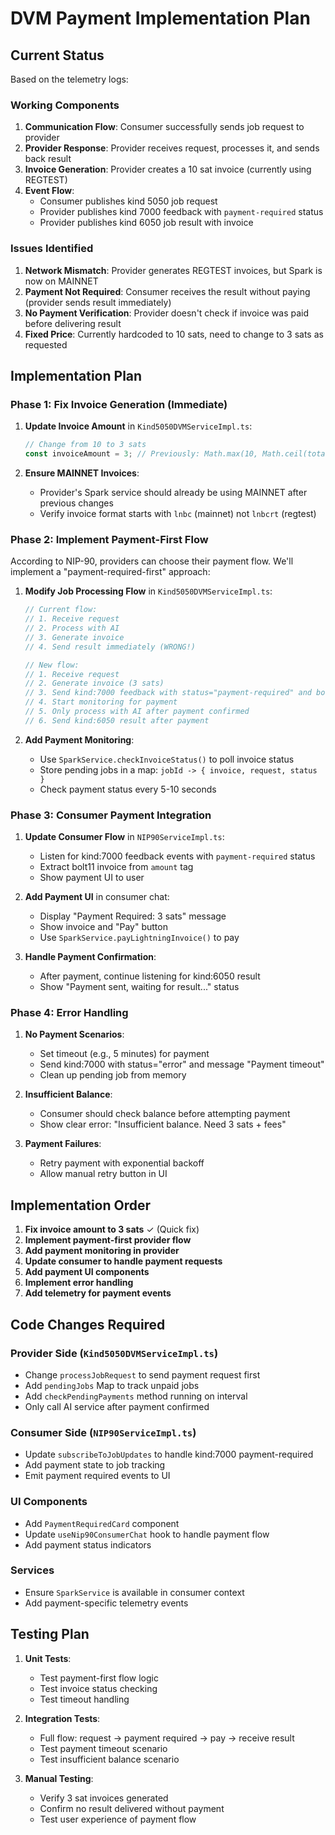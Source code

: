 # DVM Payment Implementation Plan

## Current Status

Based on the telemetry logs:

### Working Components
1. **Communication Flow**: Consumer successfully sends job request to provider
2. **Provider Response**: Provider receives request, processes it, and sends back result 
3. **Invoice Generation**: Provider creates a 10 sat invoice (currently using REGTEST)
4. **Event Flow**: 
   - Consumer publishes kind 5050 job request
   - Provider publishes kind 7000 feedback with `payment-required` status
   - Provider publishes kind 6050 job result with invoice

### Issues Identified
1. **Network Mismatch**: Provider generates REGTEST invoices, but Spark is now on MAINNET
2. **Payment Not Required**: Consumer receives the result without paying (provider sends result immediately)
3. **No Payment Verification**: Provider doesn't check if invoice was paid before delivering result
4. **Fixed Price**: Currently hardcoded to 10 sats, need to change to 3 sats as requested

## Implementation Plan

### Phase 1: Fix Invoice Generation (Immediate)

1. **Update Invoice Amount** in `Kind5050DVMServiceImpl.ts`:
   ```typescript
   // Change from 10 to 3 sats
   const invoiceAmount = 3; // Previously: Math.max(10, Math.ceil(totalTokens / 100))
   ```

2. **Ensure MAINNET Invoices**:
   - Provider's Spark service should already be using MAINNET after previous changes
   - Verify invoice format starts with `lnbc` (mainnet) not `lnbcrt` (regtest)

### Phase 2: Implement Payment-First Flow

According to NIP-90, providers can choose their payment flow. We'll implement a "payment-required-first" approach:

1. **Modify Job Processing Flow** in `Kind5050DVMServiceImpl.ts`:
   ```typescript
   // Current flow:
   // 1. Receive request
   // 2. Process with AI
   // 3. Generate invoice
   // 4. Send result immediately (WRONG!)
   
   // New flow:
   // 1. Receive request
   // 2. Generate invoice (3 sats)
   // 3. Send kind:7000 feedback with status="payment-required" and bolt11
   // 4. Start monitoring for payment
   // 5. Only process with AI after payment confirmed
   // 6. Send kind:6050 result after payment
   ```

2. **Add Payment Monitoring**:
   - Use `SparkService.checkInvoiceStatus()` to poll invoice status
   - Store pending jobs in a map: `jobId -> { invoice, request, status }`
   - Check payment status every 5-10 seconds

### Phase 3: Consumer Payment Integration

1. **Update Consumer Flow** in `NIP90ServiceImpl.ts`:
   - Listen for kind:7000 feedback events with `payment-required` status
   - Extract bolt11 invoice from `amount` tag
   - Show payment UI to user

2. **Add Payment UI** in consumer chat:
   - Display "Payment Required: 3 sats" message
   - Show invoice and "Pay" button
   - Use `SparkService.payLightningInvoice()` to pay

3. **Handle Payment Confirmation**:
   - After payment, continue listening for kind:6050 result
   - Show "Payment sent, waiting for result..." status

### Phase 4: Error Handling

1. **No Payment Scenarios**:
   - Set timeout (e.g., 5 minutes) for payment
   - Send kind:7000 with status="error" and message "Payment timeout"
   - Clean up pending job from memory

2. **Insufficient Balance**:
   - Consumer should check balance before attempting payment
   - Show clear error: "Insufficient balance. Need 3 sats + fees"

3. **Payment Failures**:
   - Retry payment with exponential backoff
   - Allow manual retry button in UI

## Implementation Order

1. **Fix invoice amount to 3 sats** ✓ (Quick fix)
2. **Implement payment-first provider flow** 
3. **Add payment monitoring in provider**
4. **Update consumer to handle payment requests**
5. **Add payment UI components**
6. **Implement error handling**
7. **Add telemetry for payment events**

## Code Changes Required

### Provider Side (`Kind5050DVMServiceImpl.ts`)
- Change `processJobRequest` to send payment request first
- Add `pendingJobs` Map to track unpaid jobs
- Add `checkPendingPayments` method running on interval
- Only call AI service after payment confirmed

### Consumer Side (`NIP90ServiceImpl.ts`)
- Update `subscribeToJobUpdates` to handle kind:7000 payment-required
- Add payment state to job tracking
- Emit payment required events to UI

### UI Components
- Add `PaymentRequiredCard` component
- Update `useNip90ConsumerChat` hook to handle payment flow
- Add payment status indicators

### Services
- Ensure `SparkService` is available in consumer context
- Add payment-specific telemetry events

## Testing Plan

1. **Unit Tests**:
   - Test payment-first flow logic
   - Test invoice status checking
   - Test timeout handling

2. **Integration Tests**:
   - Full flow: request → payment required → pay → receive result
   - Test payment timeout scenario
   - Test insufficient balance scenario

3. **Manual Testing**:
   - Verify 3 sat invoices generated
   - Confirm no result delivered without payment
   - Test user experience of payment flow